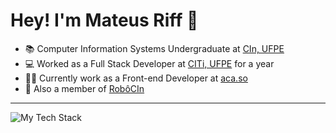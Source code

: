 # Hey! I'm Mateus Riff 👋

- 📚 Computer Information Systems Undergraduate at [CIn, UFPE](https://portal.cin.ufpe.br/)
- 💻 Worked as a Full Stack Developer at [CITi, UFPE](https://citi.org.br/) for a year
- 👨‍💻 Currently work as a Front-end Developer at [aca.so](https://github.com/aca-so)
- 🤖 Also a member of [RobôCIn](https://github.com/robocin/)

---
![My Tech Stack](https://github-readme-tech-stack.vercel.app/api/cards?lineCount=2&width=990&hideBg=true&bg=%230D1117&badge=%23161B22&border=%2321262D&titleColor=%2358A6FF&line1=react%2Creact%2C0699ff%3Bjavascript%2Cjavascript%2Ce9ff00%3Btypescript%2Ctypescript%2C0284ff%3Bhtml5%2Chtml%2Cff8f00%3Bcss3%2Ccss+%2C0067ff%3Btailwindcss%2Ctailwind+css%2C0096ff%3Bbootstrap%2Cbootstrap%2C02c7ff%3B&line2=styledcomponents%2Cstyled+components%2Cffffff%3Bantdesign%2Cant+design%2C00bdff%3B)
